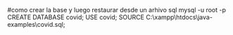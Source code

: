  #como crear la base y luego restaurar desde un arhivo sql
 mysql -u root -p 
 CREATE DATABASE covid; 
 USE covid; 
 SOURCE C:\xampp\htdocs\java-examples\covid.sql;